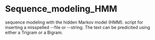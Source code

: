 # Sequence_modeling_HMM
sequence modeling with the hidden Markov model (HMM). script for inserting a misspelled --file or --string. The text can be predicited using either a Trigram or a Bigram.  
